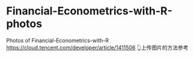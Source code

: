 # Financial-Econometrics-with-R-photos
Photos of Financial-Econometrics-with-R
https://cloud.tencent.com/developer/article/1411506
👆上传图片的方法参考
